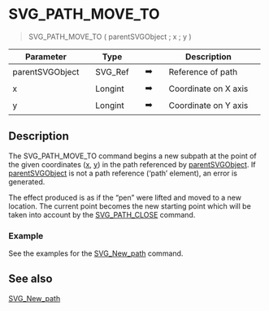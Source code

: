 <!-- SVG_PATH_MOVE_TO ( parentReference ; Param_2 ; Param_3 )
 -> parentReference (Text)
 -> Param_2 (Real)
 -> Param_3 (Real)-->
# SVG_PATH_MOVE_TO

> SVG_PATH_MOVE_TO ( parentSVGObject ; x ; y )

| Parameter |     | Type |     |     |     | Description |     |
| --- | --- | --- | --- | --- | --- | --- | --- |
| parentSVGObject |     | SVG_Ref |     | ➡️ |     | Reference of path |     |
| x   |     | Longint |     | ➡️ |     | Coordinate on X axis |     |
| y   |     | Longint |     | ➡️ |     | Coordinate on Y axis |     |

## Description

The SVG_PATH_MOVE_TO command begins a new subpath at the point of the given coordinates ([x](## "Coordinate on X axis"), [y](## "Coordinate on Y axis")) in the path referenced by [parentSVGObject](## "Reference of path"). If [parentSVGObject](## "Reference of path") is not a path reference (‘path’ element), an error is generated.

The effect produced is as if the “pen” were lifted and moved to a new location. The current point becomes the new starting point which will be taken into account by the [SVG_PATH_CLOSE](SVG_PATH_CLOSE.md)  command.

### Example  

See the examples for the [SVG_New_path](SVG_New_path.md)  command.

## See also

[SVG_New_path](SVG_New_path.md)
